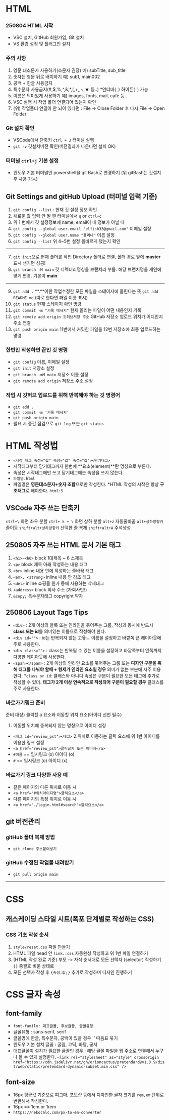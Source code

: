 # HTML 
### 250804 HTML 시작
* VSC 설치, GitHub 회원가입, Git 설치
* VS 환경 설정 및 플러그인 설치
### 주의 사항
1. 영문 대소문자 사용하기(소문자 권장) 예) subTitle, sub_title
2. 숫자는 영문 뒤로 배치하기 예) sub1, main002
3. 공백 + 한글 사용금지
4. 특수문자 사용금지(#,$,%,^,&,*,(,+,\,~,★ 등..) *언더바(`_`) 하이픈(`-`) 가능
5. 이름은 의미있게 사용하기 예) images, fonts, mail, cafe 등..
6. VSC 실행 시 작업 폴더 연결되어 있는지 확인
7. (위) 작업폴더 연결이 안 되어 있다면 : File -> Close Folder 후 다시 File -> Open Folder
### Git 설치 확인
* VSCode에서 단축키 `ctrl + J` 터미널 실행
* `git -v` 깃설치버전 확인(버전결과가 나온다면 설치 OK)
### 터미널 `ctrl+j` 기본 설정
* 윈도우 기본 터미널인 powershell을 git Bash로 변경하기
(위 gitBash는 깃설치 후 사용 가능)
## Git Settings and gitHub Upload (터미널 입력 기준)
1. `git config --list` : 현재 깃 설정 정보 확인
2. 새로운 값 입력 안 될 땐 터미널에서 `q` or `ctrl+c`
3. 위 1 번에서 깃 설정정보에 name, email이 내 정보가 아닐 때
4. `git config --global user.email "elfish33@gmail.com"` 이메일 설정
5. `git config --global user.name "폴리나"` 이름 설정
6. `git config --list` 위 4~5번 설정 올바르게 됐는지 확인
---
7. `git init`으로 현재 폴더를 작업 Directory 폴더로 연결, 폴더 경로 앞에 **master** 표시 생기면 성공!
8. `git branch -M main` 깃 디렉터리명칭을 브랜치라 부름. 해당 브랜치명을 개인에 맞게 변경. 기본이 **main**
---
9. `git add .` **.**이란 작업수정한 모든 파일을 스테이지에 올린다는 뜻 `git add README.md` (따로 한다면 파일 이름 표시)
10. `git status` 현재 스테이지 확인 명령
11. `git commit -m "기록 메세지"` 현재 올리는 파일이 어떤 내용인지 기록
12. `git remote add origin 깃허브저장 주소` GitHub 저장소 업로드 위치가 어디인지 주소 연결
13. `git push origin main` 11번에서 커밋한 파일을 12번 저장소에 최종 업로드하는 명령 
### 한번만 작성하면 끝인 깃 명령
* `git config` 이름, 이메일 설정
* `git init` 저장소 설정
* `git branch -mM main` 저장소 이름 설정
* `git remote add origin` 저장소 주소 설정
### 작업 시 깃허브 업로드를 위해 반복해야 하는 깃 명령어
* `git add .`
* `git commit -m '기록 메세지'`
* `git push origin main`
* 필요 시 중간 점검으로 `git log` 또는 `git status`
# HTML 작성법
* `<시작 태그 속성="값" 속성="값" 속성="값"><닫기태그>`
* 시작태그부터 닫기태그까지 한번에 **요소(element)**란 명칭으로 부른다.
* 속성은 시작태그에만 쓰고 닫기태그에는 속성을 쓰지 않는다.
* `파일명.html`
* 파일명은 **영문대소문자+숫자 조합**으로만 작성한다.
*HTML 작성의 시작은 항상 **구조태그**로 해야한다. `html:5`
## VSCode 자주 쓰는 단축키
`ctrl+\` 화면 좌우 분할
`ctrl+ k + \` 화면 상하 분할
`alt+z` 자동줄바꿈
`alt+상하방향키` 줄이동
`shift+alt+상하방향키` 선택한 줄 복제
`shift+alt+A` 주석생성
## 250805 자주 쓰는 HTML 문서 기본 태그
1. `<h1>~<h6>` block 1대제목 ~ 6 소제목
2. `<p>` block 제목 아래 작성하는 내용 태그
3. `<br>` inline 내용 안에 작성하는 줄바꿈 태그
4. `<em>, <strong>` inline 내용 안 강조 태그
5. `<del>` inline 쇼핑몰 원가 등에 사용하는 삭제태그
6. `<address>` block 회사 주소 (자회사만!)
7. `&copy;` 특수문자태그 copyright 약자
## 250806 Layout Tags Tips
* `<div>` : 2개 이상의 블록 또는 인라인을 묶어주는 그룹, 작성과 동시에 반드시 **class 또는 id**를 의미있는 이름으로 작성해야 한다.
* `<div id="">` : id는 반복되지 않는 고윻ㄴ 이름을 설정하고 바깥쪽 큰 레이아웃에 주로 사용한다.
* `<div class="">` : class는 반복될 수 있는 이름을 설정하고 바깥쪽부터 안쪽까지 다양한 레이아웃에 사용한다.
* `<span></span>` : 2개 이상의 인라인 요소를 묶어주는 그룹 또는 **디자인 구분을 위해 태그를 나눠야 할때 + 형제가 인라인 요소일 경우** 의미가 없는 부분에 자주 이용한다.
*`class or id`: 클래스와 아니디 속성은 구분이 필요한 모든 태그에 추가로 작성할 수 있더. **태그가 2개 이상 연속적으로 작성되어 구분이 필요할 경우** 클래스를 주로 사용한다.
### 바로가기링크 준비
준비 대상) 클릭할 a 요소와 이동할 위치 요소(아이디 선언 필수)
1. 이동할 위치에 중복되지 않는 명칭으로 아이디 설정
* `<태그 id="review_pst"><태그>`
2.위치로 이동하는 클릭 요소에 위 1번 아이디를 이용한 링크 설정
* `<a href="review_pst">클릭글자 또는 이미지</a>`
* `#이름` == 임시링크 (x) 아이디 (o)
* `#` == 임시링크 (o) 아이디 (x)
### 바로가기 링크 다양한 사용 예
* 같은 페이지의 다른 위치로 이동 시
* `<a href="#위치아이디명">클릭요소</a>`
* 다른 페이지의 특정 위치로 이동 시
* `<a href="./login.html#search">틀릭요소</a>`
## git 버전관리
### gitHub 폴더 복제 방법
* `git clone 주소붙여넣기`
### gitHub 수정된 작업물 내려받기
* `git pull origin main`
---
# CSS
## 캐스케이딩 스타일 시트(폭포 단계별로 작성하는 CSS)
### CSS 기초 작성 순서
1. `style/reset.css` 파일 만들기
2. HTML 파일 head 안 `link.:css` 자동완성 작성하고 위 1번 파일 연결하기
3. (HTML 작성 완료 기준) 부모 -> 자식 순서대로 모든 선택자 (selector) 작성하기 `{}` 중괄호 비운 상태로
4. 모든 선택자 작성 후 `{속성:값;}` 추가로 작성하며 디자인 진행하기
# CSS 글자 속성
## font-family
* `font-family: 대표글꼴, 후보글꼴, 글꼴유형`
* 글꼴유형 : sans-serif, serif
* 글꼴명에 한글, 특수문자, 공백이 있을 경우 '' 따옴표 묶기
* 윈도우 기본 설치 글꼴 : 굴림, 고딕, 바탕, 궁서
* 대표글꼴이 설치가 필요한 글꼴인 경우 : 해당 글꼴 파일을 웹 주소로 연결해서 누구나 볼 수 있게 설정한다.
`<link rel="stylesheet" as="style" crossorigin href="https://cdn.jsdelivr.net/gh/orioncactus/pretendard@v1.3.9/dist/web/static/pretendard-dynamic-subset.min.css" />`
## font-size
* 16px 평균값 기준으로 피그마, 포토샵 등에서 디자인한 글자 크기를 `rem,em` 단위로 변환해서 작성한다.
* 16px == 1em or 1rem
* `https://nekocalc.com/px-to-em-converter`
